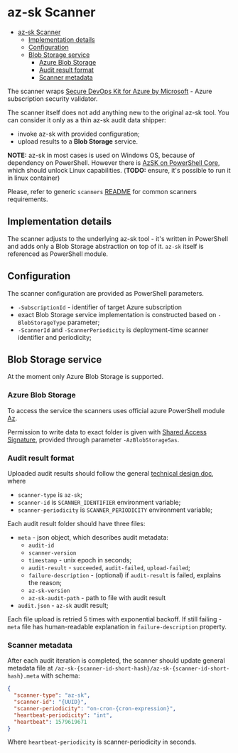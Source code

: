 # az-sk Scanner

- [az-sk Scanner](#az-sk-scanner)
  - [Implementation details](#implementation-details)
  - [Configuration](#configuration)
  - [Blob Storage service](#blob-storage-service)
    - [Azure Blob Storage](#azure-blob-storage)
    - [Audit result format](#audit-result-format)
    - [Scanner metadata](#scanner-metadata)

The scanner wraps [Secure DevOps Kit for Azure by Microsoft](https://azsk.azurewebsites.net/index.html) - Azure subscription security validator.

The scanner itself does not add anything new to the original az-sk tool. You can consider it only as a thin az-sk audit data shipper:

- invoke az-sk with provided configuration;
- upload results to a **Blob Storage** service.

**NOTE:** az-sk in most cases is used on Windows OS, because of dependency on PowerShell. However there is [AzSK on PowerShell Core](https://azsk.azurewebsites.net/08-Miscellaneous-Features/Readme.html#try-azsk-on-powershell-core), which should unlock Linux capabilities. (**TODO:** ensure, it's possible to run it in linux container)

Please, refer to generic `scanners` [README](/src/scanners/README.md) for common scanners requirements.

## Implementation details

The scanner adjusts to the underlying az-sk tool - it's written in PowerShell and adds only a Blob Storage abstraction on top of it. `az-sk` itself is referenced as PowerShell module.

## Configuration

The scanner configuration are provided as PowerShell parameters.

- `-SubscriptionId` - identifier of target Azure subscription
- exact Blob Storage service implementation is constructed based on `-BlobStorageType` parameter;
- `-ScannerId` and `-ScannerPeriodicity` is deployment-time scanner identifier and periodicity;

## Blob Storage service

At the moment only Azure Blob Storage is supported.

### Azure Blob Storage

To access the service the scanners uses official azure PowerShell module [Az](https://docs.microsoft.com/en-us/powershell/azure/?view=azps-3.3.0).

Permission to write data to exact folder is given with [Shared Access Signature](https://docs.microsoft.com/en-us/azure/storage/common/storage-sas-overview), provided through parameter `-AzBlobStorageSas`.

### Audit result format

Uploaded audit results should follow the general [technical design doc](/TECH_DESIGN.md#backend-and-scanners), where

- `scanner-type` is `az-sk`;
- `scanner-id` is `SCANNER_IDENTIFIER` environment variable;
- `scanner-periodicity` is `SCANNER_PERIODICITY` environment variable;

Each audit result folder should have three files:

- `meta` - json object, which describes audit metadata:
  - `audit-id`
  - `scanner-version`
  - `timestamp` - unix epoch in seconds;
  - `audit-result` - `succeeded`, `audit-failed`, `upload-failed`;
  - `failure-description` - (optional) if `audit-result` is failed, explains the reason;
  - `az-sk-version`
  - `az-sk-audit-path` - path to file with audit result
- `audit.json` - `az-sk` audit result;

Each file upload is retried 5 times with exponential backoff. If still failing - `meta` file has human-readable explanation in `failure-description` property.

### Scanner metadata

After each audit iteration is completed, the scanner should update general metadata file at `/az-sk-{scanner-id-short-hash}/az-sk-{scanner-id-short-hash}.meta` with schema:

```json
{
  "scanner-type": "az-sk",
  "scanner-id": "{UUID}",
  "scanner-periodicity": "on-cron-{cron-expression}",
  "heartbeat-periodicity": "int",
  "heartbeat": 1579619671
}
```

Where `heartbeat-periodicity` is scanner-periodicity in seconds.
